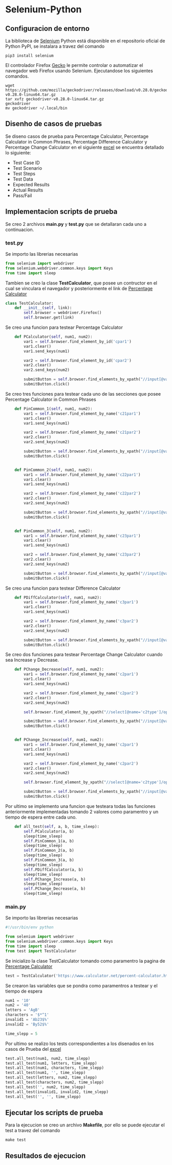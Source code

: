 # Selenium-Python


## Configuracion de entorno

La biblioteca de [Selenium](https://pypi.org/project/selenium/) Python está disponible en el repositorio oficial de Python PyPI, se instalara a travez del comando  
``` 
pip3 install selenium 
```

El controlador Firefox [Gecko](https://github.com/mozilla/geckodriver/releases/tag/v0.28.0) le permite controlar o automatizar el navegador web Firefox usando Selenium. Ejecutandose los siguientes comandos.

```
wget https://github.com/mozilla/geckodriver/releases/download/v0.28.0/geckodriver-v0.28.0-linux64.tar.gz
tar xvfz geckodriver-v0.28.0-linux64.tar.gz
geckodriver
mv geckodriver ~/.local/bin
```





## Disenho de casos de pruebas

Se diseno casos de prueba para Percentage Calculator, Percentage Calculator in Common Phrases, Percentage Difference Calculator y Percentage Change Calculator en el siguiente
[excel](https://docs.google.com/spreadsheets/d/1vGCghKzJ5diF-tdF4vlKCQdwj7bJsukwmA518IvGXug/edit?usp=sharing)
se encuentra detallado lo siguiente:

- Test Case ID
- Test Scenario
- Test Steps
- Test Data
- Expected Results
- Actual Results
- Pass/Fail



## Implementacion scripts de prueba

Se creo 2 archivos **main.py** y **test.py** que se detallaran cada uno a continuacion.

### test.py

Se importo las librerias necesarias

```python
from selenium import webdriver
from selenium.webdriver.common.keys import Keys
from time import sleep
```

Tambien se creo la clase **TestCalculator**, que posee un contructor en el cual se vinculara el navegador y posteriormente el link de [Percentage Calculator](https://www.calculator.net/percent-calculator.html)

```python
class TestCalculator:
    def __init__(self, link):
        self.browser = webdriver.Firefox()
        self.browser.get(link)
```

Se creo una funcion para testear Percentage Calculator 


```python
    def PCalculator(self, num1, num2):
        var1 = self.browser.find_element_by_id('cpar1')
        var1.clear()
        var1.send_keys(num1)

        var2 = self.browser.find_element_by_id('cpar2')
        var2.clear()
        var2.send_keys(num2)

        submitButton = self.browser.find_elements_by_xpath("//input[@value='Calculate']")[0]
        submitButton.click()

```

Se creo tres funciones para testear cada uno de las secciones que posee Percentage Calculator in Common Phrases 

```python
    def PinCommon_1(self, num1, num2):
        var1 = self.browser.find_element_by_name('c21par1')
        var1.clear()
        var1.send_keys(num1)

        var2 = self.browser.find_element_by_name('c21par2')
        var2.clear()
        var2.send_keys(num2)

        submitButton = self.browser.find_elements_by_xpath("//input[@value='Calculate']")[1]
        submitButton.click()


    def PinCommon_2(self, num1, num2):
        var1 = self.browser.find_element_by_name('c22par1')
        var1.clear()
        var1.send_keys(num1)

        var2 = self.browser.find_element_by_name('c22par2')
        var2.clear()
        var2.send_keys(num2)

        submitButton = self.browser.find_elements_by_xpath("//input[@value='Calculate']")[2]
        submitButton.click()


    def PinCommon_3(self, num1, num2):
        var1 = self.browser.find_element_by_name('c23par1')
        var1.clear()
        var1.send_keys(num1)

        var2 = self.browser.find_element_by_name('c23par2')
        var2.clear()
        var2.send_keys(num2)

        submitButton = self.browser.find_elements_by_xpath("//input[@value='Calculate']")[3]
        submitButton.click()
```

Se creo una funcion para testear Difference Calculator


```python
    def PDiffCalculator(self, num1, num2):
        var1 = self.browser.find_element_by_name('c3par1')
        var1.clear()
        var1.send_keys(num1)

        var2 = self.browser.find_element_by_name('c3par2')
        var2.clear()
        var2.send_keys(num2)

        submitButton = self.browser.find_elements_by_xpath("//input[@value='Calculate']")[4]
        submitButton.click()
```

Se creo dos funciones para testear Percentage Change Calculator cuando sea Increase y Decrease.


```python
    def PChange_Decrease(self, num1, num2):
        var1 = self.browser.find_element_by_name('c2par1')
        var1.clear()
        var1.send_keys(num1)

        var2 = self.browser.find_element_by_name('c2par2')
        var2.clear()
        var2.send_keys(num2)

        self.browser.find_element_by_xpath("//select[@name='c2type']/option[text()='Decrease']").click()

        submitButton = self.browser.find_elements_by_xpath("//input[@value='Calculate']")[5]
        submitButton.click()


    def PChange_Increase(self, num1, num2):
        var1 = self.browser.find_element_by_name('c2par1')
        var1.clear()
        var1.send_keys(num1)

        var2 = self.browser.find_element_by_name('c2par2')
        var2.clear()
        var2.send_keys(num2)

        self.browser.find_element_by_xpath("//select[@name='c2type']/option[text()='Increase']").click()

        submitButton = self.browser.find_elements_by_xpath("//input[@value='Calculate']")[5]
        submitButton.click()
```


Por ultimo se implemento una funcion que testeara todas las funciones anteriormente implementadas tomando 2 valores como paramentro y un tiempo de espera entre cada uno.

```python
    def all_test(self, a, b, time_sleep):
        self.PCalculator(a, b)
        sleep(time_sleep)
        self.PinCommon_1(a, b)
        sleep(time_sleep)
        self.PinCommon_2(a, b)
        sleep(time_sleep)
        self.PinCommon_3(a, b)
        sleep(time_sleep)
        self.PDiffCalculator(a, b)
        sleep(time_sleep)
        self.PChange_Increase(a, b)
        sleep(time_sleep)
        self.PChange_Decrease(a, b)
        sleep(time_sleep)
```





### main.py


Se importo las librerias necesarias


```python
#!/usr/bin/env python

from selenium import webdriver
from selenium.webdriver.common.keys import Keys
from time import sleep
from test import TestCalculator
```

Se inicializo la clase TestCalculator tomando como paramentro la pagina de [Percentage Calculator](https://www.calculator.net/percent-calculator.html)


```python
test = TestCalculator('https://www.calculator.net/percent-calculator.html')
```

Se crearon las variables que se pondra como paramentros a testear y el tiempo de espera


```python
num1 = '10'
num2 = '40'
letters = 'AgB'
characters = '$*^1'
invalid1 = 'Ab23$%'
invalid2 = 'By52$%'

time_slepp = 5
```

Por ultimo se realizo los tests correspondientes a los disenados en los casos de Prueba del [excel](https://docs.google.com/spreadsheets/d/1vGCghKzJ5diF-tdF4vlKCQdwj7bJsukwmA518IvGXug/edit?usp=sharing)

```python
test.all_test(num1, num2, time_slepp)
test.all_test(num1, letters, time_slepp)
test.all_test(num1, characters, time_slepp)
test.all_test(num1, '', time_slepp)
test.all_test(letters, num2, time_slepp)
test.all_test(characters, num2, time_slepp)
test.all_test('', num2, time_slepp)
test.all_test(invalid1, invalid2, time_slepp)
test.all_test('', '', time_slepp)
```



## Ejecutar los scripts de prueba

Para la ejecucion se creo un archivo **Makefile**, por ello se puede ejecutar el test a travez del comando

```
make test
```



## Resultados de ejecucion

